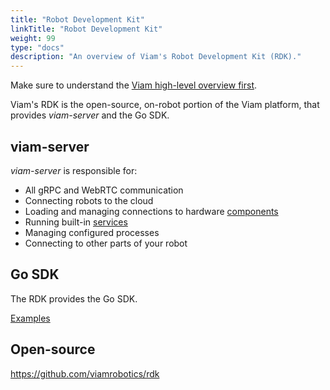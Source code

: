 ```yaml
---
title: "Robot Development Kit"
linkTitle: "Robot Development Kit"
weight: 99
type: "docs"
description: "An overview of Viam's Robot Development Kit (RDK)."
---
```


Make sure to understand the [Viam high-level overview first](./../getting-started/high-level-overview/).

Viam's RDK is the open-source, on-robot portion of the Viam platform, that provides _viam-server_ and the Go SDK.

## viam-server

_viam-server_ is responsible for:
- All gRPC and WebRTC communication
- Connecting robots to the cloud
- Loading and managing connections to hardware [components](../../components/)
- Running built-in [services](../../services/)
- Managing configured processes
- Connecting to other parts of your robot

## Go SDK

The RDK provides the Go SDK.

[Examples](https://github.com/viamrobotics/rdk/tree/main/examples)

## Open-source

https://github.com/viamrobotics/rdk

